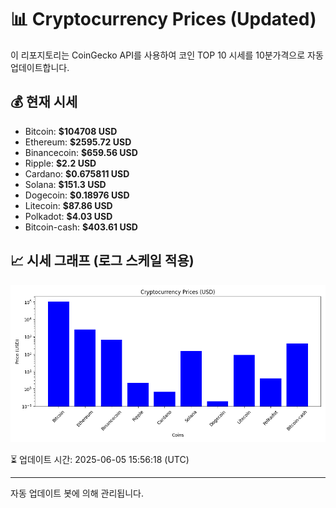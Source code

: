 
# 📊 Cryptocurrency Prices (Updated)

이 리포지토리는 CoinGecko API를 사용하여 코인 TOP 10 시세를 10분가격으로 자동 업데이트합니다.

## 💰 현재 시세
- Bitcoin: **$104708 USD**
- Ethereum: **$2595.72 USD**
- Binancecoin: **$659.56 USD**
- Ripple: **$2.2 USD**
- Cardano: **$0.675811 USD**
- Solana: **$151.3 USD**
- Dogecoin: **$0.18976 USD**
- Litecoin: **$87.86 USD**
- Polkadot: **$4.03 USD**
- Bitcoin-cash: **$403.61 USD**

## 📈 시세 그래프 (로그 스케일 적용)
![Crypto Prices](crypto_prices.png)

⏳ 업데이트 시간: 2025-06-05 15:56:18 (UTC)

---
자동 업데이트 봇에 의해 관리됩니다.
